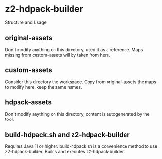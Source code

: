 # z2-hdpack-builder
Structure and Usage

## original-assets
Don't modify anything on this directory, used it as a reference. Maps missing from custom-assets will by taken from here.

## custom-assets
Consider this directory the workspace. Copy from original-assets the maps to modify here, keep the same names.

## hdpack-assets
Don't modify anything on this directory, content is autogenerated by the tool.

## build-hdpack.sh and z2-hdpack-builder
Requires Java 11 or higher.
build-hdpack.sh is a convenience method to use z2-hdpack-builder. Builds and executes z2-hdpack-builder.